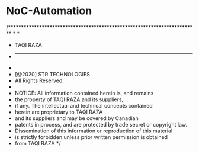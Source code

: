 # NoC-Automation


/*************************************************************************
 * 
 * 
 * TAQI RAZA
 * __________________
 * 
 *  [@2020] STR TECHNOLOGIES 
 *  All Rights Reserved.
 * 
 * NOTICE:  All information contained herein is, and remains
 * the property of TAQI RAZA and its suppliers,
 * if any.  The intellectual and technical concepts contained
 * herein are proprietary to TAQI RAZA
 * and its suppliers and may be covered by Canadian
 * patents in process, and are protected by trade secret or copyright law.
 * Dissemination of this information or reproduction of this material
 * is strictly forbidden unless prior written permission is obtained
 * from TAQI RAZA
 */
